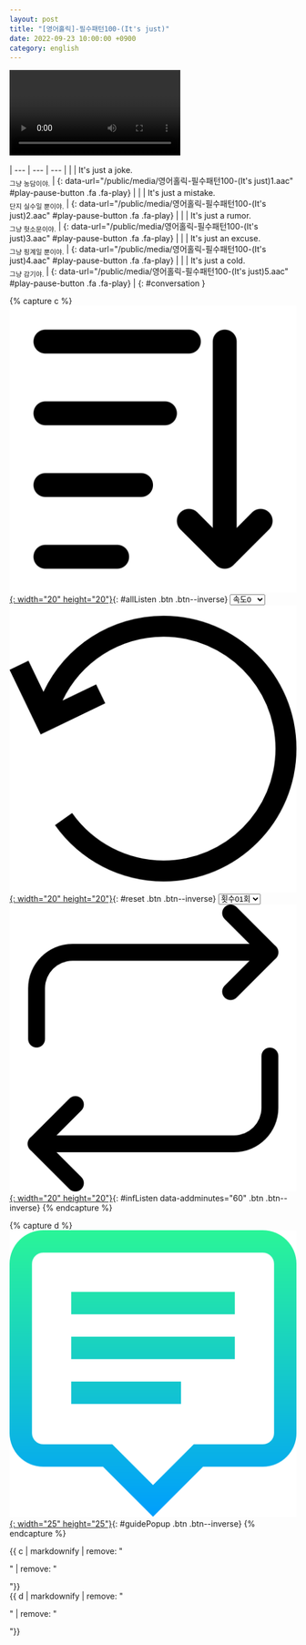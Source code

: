 ```yaml
---
layout: post
title: "[영어홀릭]-필수패턴100-(It's just)"
date: 2022-09-23 10:00:00 +0900
category: english
---
```


<div class="video-container">
    <video id="player" class="video-js vjs-default-skin vjs-big-play-centered" data-json="/public/json/영어홀릭-필수패턴100-(It's just).json"></video>
</div>

| --- | --- | --- |
| | It's just a joke.<br /><sub>그냥 농담이야.</sub> | [](#){: data-url="/public/media/영어홀릭-필수패턴100-(It's just)1.aac" #play-pause-button .fa .fa-play} |
| | It's just a mistake.<br /><sub>단지 실수일 뿐이야.</sub> | [](#){: data-url="/public/media/영어홀릭-필수패턴100-(It's just)2.aac" #play-pause-button .fa .fa-play} |
| | It's just a rumor.<br /><sub>그냥 헛소문이야.</sub> | [](#){: data-url="/public/media/영어홀릭-필수패턴100-(It's just)3.aac" #play-pause-button .fa .fa-play} |
| | It's just an excuse.<br /><sub>그냥 핑계일 뿐이야.</sub> | [](#){: data-url="/public/media/영어홀릭-필수패턴100-(It's just)4.aac" #play-pause-button .fa .fa-play} |
| | It's just a cold.<br /><sub>그냥 감기야.</sub> | [](#){: data-url="/public/media/영어홀릭-필수패턴100-(It's just)5.aac" #play-pause-button .fa .fa-play} |
{: #conversation }

{% capture c %}
  [![](/public/icon/sorting-order-button.png){: width="20" height="20"}](#){: #allListen .btn .btn--inverse}
  <select id="playbackspeed">
    <option value="2.0">속도+2</option>
    <option value="1.5">속도+1</option>
    <option value="1.0" selected>속도0</option>
    <option value="0.75">속도-1</option>
    <option value="0.5">속도-2</option>
  </select>
  [![](/public/icon/reset-button.png){: width="20" height="20"}](#){: #reset .btn .btn--inverse}
  <select id="ringsToPlay">
    <option value="1">횟수01회</option>
    <option value="2">횟수02회</option>
    <option value="3">횟수03회</option>
    <option value="4">횟수04회</option>
    <option value="5">횟수05회</option>
    <option value="7">횟수07회</option>
    <option value="10">횟수10회</option>
  </select>
  [![](/public/icon/repeat-button.png){: width="20" height="20"}](#){: #infListen data-addminutes="60" .btn .btn--inverse}
{% endcapture %}

{% capture d %}
[![](/public/icon/open-popup-button.png){: width="25" height="25"}](#){: #guidePopup .btn .btn--inverse}
{% endcapture %}

<div class="bottom-bar">
  <div class="bottom-bar1"></div>
  <div class="bottom-bar2">{{ c | markdownify | remove: "<p>" | remove: "</p>"}}</div>
  <div class="bottom-bar3">{{ d | markdownify | remove: "<p>" | remove: "</p>"}}</div>
</div>